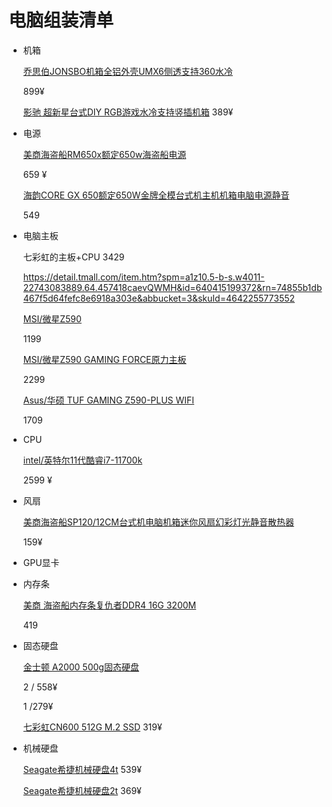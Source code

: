 # 电脑组装清单

* 机箱

  [乔思伯JONSBO机箱全铝外壳UMX6侧透支持360水冷](https://detail.tmall.com/item.htm?spm=a230r.1.14.166.4ce5405f1Xpunf&id=632249186790&ns=1&abbucket=13)

  899¥

  [影驰 超新星台式DIY RGB游戏水冷支持竖插机箱](https://detail.tmall.com/item.htm?spm=a230r.1.14.213.2551405fP6SMQz&id=640662084888&ns=1&abbucket=13&skuId=4663326685664)     389¥

* 电源

  [美商海盗船RM650x额定650w海盗船电源](https://detail.tmall.com/item.htm?spm=a230r.1.14.91.3d87605bqUU7q9&id=547309042292&ns=1&abbucket=13&skuId=4922917306106)

  659 ¥

  [海韵CORE GX 650额定650W金牌全模台式机主机机箱电脑电源静音](https://detail.tmall.com/item.htm?id=610512002940&ali_refid=a3_430582_1006:1272200023:N:/GgvP8Llv8MLyte3gwJtpMKvRET1crgG:4082a5fd63884887dc488504c45dc234&ali_trackid=1_4082a5fd63884887dc488504c45dc234&spm=a230r.1.14.6&skuId=4461877414374)

  549

* 电脑主板                          

  七彩虹的主板+CPU   3429

  https://detail.tmall.com/item.htm?spm=a1z10.5-b-s.w4011-22743083889.64.457418caevQWMH&id=640415199372&rn=74855b1db467f5d64fefc8e6918a303e&abbucket=3&skuId=4642255773552

  [MSI/微星Z590](https://detail.tmall.com/item.htm?spm=a1z10.5-b-s.w4011-15336474611.83.4f971cb3sW2px1&id=637745862946&rn=c98ee45e862082289e50860c4d19f7b0&abbucket=3&skuId=4845650387408)     

  1199    

  [MSI/微星Z590 GAMING FORCE原力主板](https://detail.tmall.com/item.htm?spm=a1z10.5-b-s.w4011-15336474611.79.4f971cb3sW2px1&id=640475798964&rn=c98ee45e862082289e50860c4d19f7b0&abbucket=3&skuId=4667633956496)

  2299

  [Asus/华硕 TUF GAMING Z590-PLUS WIFI](https://detail.tmall.com/item.htm?spm=a230r.1.14.16.66bc597aymSq60&id=637522564818&ns=1&abbucket=13&skuId=4573495028603)

  1709

* CPU

  [intel/英特尔11代酷睿i7-11700k](https://detail.tmall.com/item.htm?spm=a1z10.5-b-s.w4011-14537059439.58.d9171affWoxX2B&id=639559805416&rn=fe92e16e34509427cf24373e13644db1&abbucket=3)

  2599 ¥

* 风扇

  [美商海盗船SP120/12CM台式机电脑机箱迷你风扇幻彩灯光静音散热器](https://detail.tmall.com/item.htm?spm=a230r.1.14.151.29815655C7etk0&id=547309942469&ns=1&abbucket=13)

  159¥

* GPU显卡

* 内存条

  [美商 海盗船内存条复仇者DDR4 16G 3200M](https://detail.tmall.com/item.htm?spm=a220o.1000855.0.da321h.56887fd8c8tMs7&id=547283748151&skuId=4667921472231)

  419

* 固态硬盘

  [金士顿 A2000 500g固态硬盘](https://detail.tmall.com/item.htm?spm=a220o.1000855.0.da321h.7a791174Ok8RwC&id=606235869945&skuId=4678593217165)

  2 / 558¥

  1 /279¥

  [七彩虹CN600 512G M.2 SSD](https://detail.tmall.com/item.htm?spm=a230r.1.14.55.fa822581ukapI3&id=622653918603&ns=1&abbucket=13&skuId=4673614141545)     319¥

* 机械硬盘

  [Seagate希捷机械硬盘4t](https://detail.tmall.com/item.htm?spm=a220o.1000855.0.da321h.547d2428vmpADR&id=637085409605)       539¥
  
  [Seagate希捷机械硬盘2t](https://detail.tmall.com/item.htm?id=637742119906&ali_refid=a3_430582_1006:1405060113:N:gWGKfBuBm3/7nxXAlKwFKXI5EkroVBqf:f29073b75caf26e81cef6f4263193f92&ali_trackid=1_f29073b75caf26e81cef6f4263193f92&spm=a230r.1.14.6&skuId=4634492361714)       369¥

